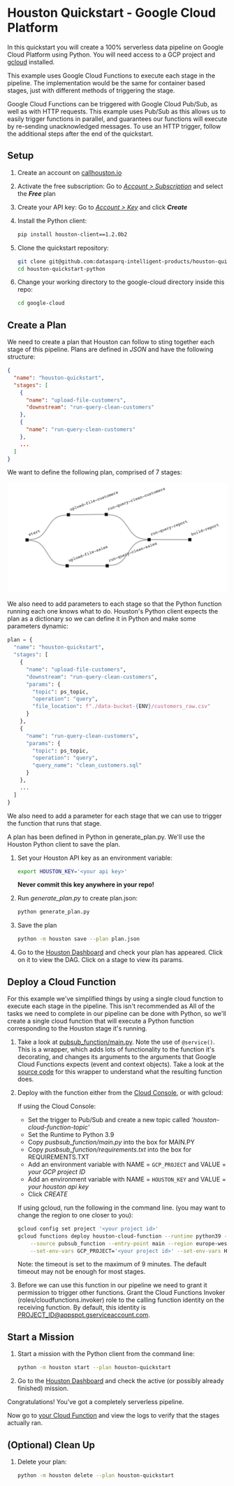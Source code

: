 
# Houston Quickstart - Google Cloud Platform

In this quickstart you will create a 100% serverless data pipeline on Google Cloud Platform using Python. You will need 
access to a GCP project and [gcloud](https://cloud.google.com/sdk/install) installed.

This example uses Google Cloud Functions to execute each stage in the pipeline. The implementation would be the same for 
container based stages, just with different methods of triggering the stage.

Google Cloud Functions can be triggered with Google Cloud Pub/Sub, as well as with HTTP requests. This example uses 
Pub/Sub as this allows us to easily trigger functions in parallel, and guarantees our functions will execute by 
re-sending unacknowledged messages. To use an HTTP trigger, follow the additional steps after the end of the quickstart.

## Setup

1. Create an account on [callhouston.io](http://callhouston.io)

2. Activate the free subscription: Go to [_Account > Subscription_](https://callhouston.io/account/subscription) and 
select the **_Free_** plan

3. Create your API key: Go to [_Account > Key_](https://callhouston.io/account/key) and click **_Create_** 

4. Install the Python client:
   ```bash
   pip install houston-client==1.2.0b2
   ```

5. Clone the quickstart repository:
   ```bash
   git clone git@github.com:datasparq-intelligent-products/houston-quickstart-python.git
   cd houston-quickstart-python
   ```

6. Change your working directory to the google-cloud directory inside this repo:
   ```bash
   cd google-cloud
   ```

## Create a Plan

We need to create a plan that Houston can follow to sting together each stage of this pipeline. Plans are defined in 
_JSON_ and have the following structure: 

```json
{
  "name": "houston-quickstart",
  "stages": [
    {
      "name": "upload-file-customers",
      "downstream": "run-query-clean-customers"
    },
    {
      "name": "run-query-clean-customers"
    },
    ...
  ]
}
```

We want to define the following plan, comprised of 7 stages:

![](./plan.png)


We also need to add parameters to each stage so that the Python function running each one knows what to do. Houston's 
Python client expects the plan as a dictionary so we can define it in Python and make some parameters dynamic:

```python
plan = {
  "name": "houston-quickstart",
  "stages": [
    {
      "name": "upload-file-customers",
      "downstream": "run-query-clean-customers",
      "params": {
        "topic": ps_topic,
        "operation": "query",
        "file_location": f"./data-bucket-{ENV}/customers_raw.csv"
      }
    },
    {
      "name": "run-query-clean-customers",
      "params": {
        "topic": ps_topic,
        "operation": "query",
        "query_name": "clean_customers.sql"
      }
    },
    ...
  ]
}
```

We also need to add a parameter for each stage that we can use to trigger the function that runs that stage.

A plan has been defined in Python in generate_plan.py. We'll use the Houston Python client to save the plan.

1. Set your Houston API key as an environment variable:  
   ```bash
   export HOUSTON_KEY='<your api key>'
   ```
   **Never commit this key anywhere in your repo!**

2. Run _generate_plan.py_ to create plan.json:
   ```bash
   python generate_plan.py
   ```

3. Save the plan
   ```bash
   python -m houston save --plan plan.json
   ```

4. Go to the [Houston Dashboard](https://callhouston.io/dashboard) and check your plan has appeared. Click on it to 
view the DAG. Click on a stage to view its params. 

## Deploy a Cloud Function

For this example we've simplified things by using a single cloud function to execute each stage in the pipeline. This isn't recommended as
All of the tasks we need to complete in our pipeline can be done with Python, so we'll create a single cloud function 
that will execute a Python function corresponding to the Houston stage it's running.

1. Take a look at [pubsub_function/main.py](pubsub_function/main.py). Note the use of `@service()`. 
   This is a wrapper, which adds lots of functionality to the function it's decorating, and changes its arguments to the arguments that Google Cloud Functions expects (event and context objects).
   Take a look at the [source code](https://github.com/datasparq-intelligent-products/houston-python/blob/feature/cloud-function-wrapper/houston/gcp/cloud_function.py) for this wrapper to understand what the resulting function does.  

2. Deploy with the function either from the [Cloud Console](https://console.cloud.google.com/functions), or with gcloud:

   If using the Cloud Console:
     - Set the trigger to Pub/Sub and create a new topic called _'houston-cloud-function-topic'_ 
     - Set the Runtime to Python 3.9
     - Copy _pusbsub_function/main.py_ into the box for MAIN.PY  
     - Copy _pusbsub_function/requirements.txt_ into the box for REQUIREMENTS.TXT
     - Add an environment variable with NAME = `GCP_PROJECT` and VALUE = _your GCP project ID_
     - Add an environment variable with NAME = `HOUSTON_KEY` and VALUE = _your houston api key_
     - Click _CREATE_

   If using gcloud, run the following in the command line. (you may want to change the region to one closer to you):

   ```bash
   gcloud config set project '<your project id>'
   gcloud functions deploy houston-cloud-function --runtime python39 --trigger-topic houston-cloud-function-topic \
       --source pubsub_function --entry-point main --region europe-west2 --timeout 540 \
       --set-env-vars GCP_PROJECT='<your project id>' --set-env-vars HOUSTON_KEY=$HOUSTON_KEY
   ```
   Note: the timeout is set to the maximum of 9 minutes. The default timeout may not be enough for most stages. 

3. Before we can use this function in our pipeline we need to grant it permission to trigger other functions. Grant the Cloud Functions Invoker (roles/cloudfunctions.invoker) role to the calling function identity on the receiving function. By default, this identity is PROJECT_ID@appspot.gserviceaccount.com.

## Start a Mission

1. Start a mission with the Python client from the command line: 
   ```bash
   python -m houston start --plan houston-quickstart
   ```

2. Go to the [Houston Dashboard](https://callhouston.io/dashboard) and check the active (or possibly already finished) 
mission.

Congratulations! You've got a completely serverless pipeline. 

Now go to [your Cloud Function](https://console.cloud.google.com/functions/list) and
view the logs to verify that the stages actually ran.

## (Optional) Clean Up

1. Delete your plan:
   ```bash
   python -m houston delete --plan houston-quickstart
   ```
